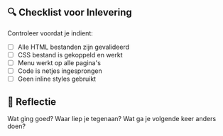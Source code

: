 ## 🔍 Checklist voor Inlevering

Controleer voordat je indient:
- [ ] Alle HTML bestanden zijn gevalideerd
- [ ] CSS bestand is gekoppeld en werkt
- [ ] Menu werkt op alle pagina's
- [ ] Code is netjes ingesprongen
- [ ] Geen inline styles gebruikt

## 💭 Reflectie
Wat ging goed? Waar liep je tegenaan? Wat ga je volgende keer anders doen?